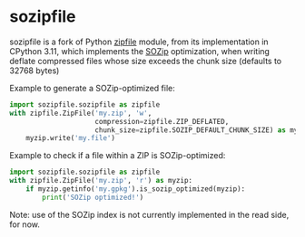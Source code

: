 # sozipfile

sozipfile is a fork of Python [zipfile](https://docs.python.org/3/library/zipfile.html)
module, from its implementation in CPython 3.11, which implements the
[SOZip](https://sozip.org) optimization,
when writing deflate compressed files whose size exceeds the chunk size (defaults
to 32768 bytes)

Example to generate a SOZip-optimized file:

```python
import sozipfile.sozipfile as zipfile
with zipfile.ZipFile('my.zip', 'w',
                     compression=zipfile.ZIP_DEFLATED,
                     chunk_size=zipfile.SOZIP_DEFAULT_CHUNK_SIZE) as myzip:
    myzip.write('my.file')
```

Example to check if a file within a ZIP is SOZip-optimized:

```python
import sozipfile.sozipfile as zipfile
with zipfile.ZipFile('my.zip', 'r') as myzip:
    if myzip.getinfo('my.gpkg').is_sozip_optimized(myzip):
        print('SOZip optimized!')
```

Note: use of the SOZip index is not currently implemented in the read side, for now.
